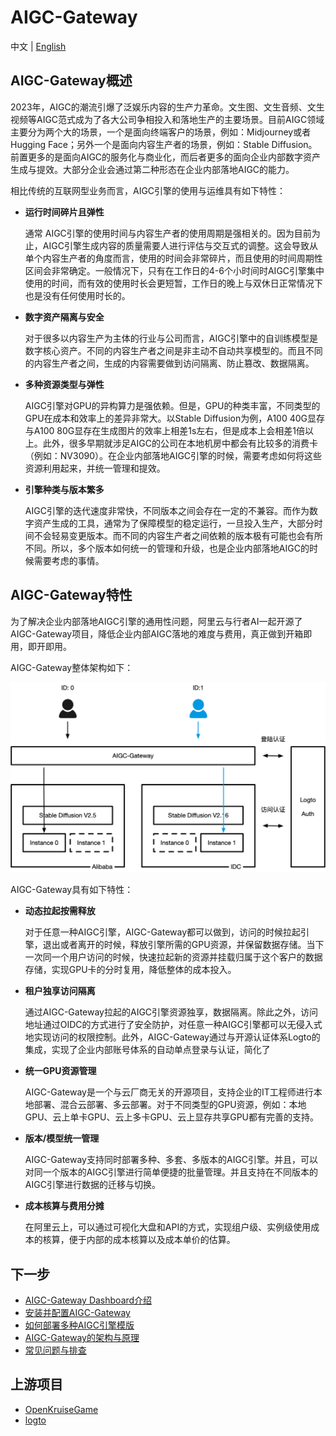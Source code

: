 # AIGC-Gateway

中文 | [English](./docs/en/README.md)

## AIGC-Gateway概述

2023年，AIGC的潮流引爆了泛娱乐内容的生产力革命。文生图、文生音频、文生视频等AIGC范式成为了各大公司争相投入和落地生产的主要场景。目前AIGC领域主要分为两个大的场景，一个是面向终端客户的场景，例如：Midjourney或者Hugging Face；另外一个是面向内容生产者的场景，例如：Stable Diffusion。前置更多的是面向AIGC的服务化与商业化，而后者更多的面向企业内部数字资产生成与提效。大部分企业会通过第二种形态在企业内部落地AIGC的能力。

相比传统的互联网型业务而言，AIGC引擎的使用与运维具有如下特性：

- **运行时间碎片且弹性**

    通常 AIGC引擎的使用时间与内容生产者的使用周期是强相关的。因为目前为止，AIGC引擎生成内容的质量需要人进行评估与交互式的调整。这会导致从单个内容生产者的角度而言，使用的时间会非常碎片，而且使用的时间周期性区间会非常确定。一般情况下，只有在工作日的4-6个小时间时AIGC引擎集中使用的时间，而有效的使用时长会更短暂，工作日的晚上与双休日正常情况下也是没有任何使用时长的。


- **数字资产隔离与安全**

    对于很多以内容生产为主体的行业与公司而言，AIGC引擎中的自训练模型是数字核心资产。不同的内容生产者之间是非主动不自动共享模型的。而且不同的内容生产者之间，生成的内容需要做到访问隔离、防止篡改、数据隔离。


- **多种资源类型与弹性**

   AIGC引擎对GPU的异构算力是强依赖。但是，GPU的种类丰富，不同类型的GPU在成本和效率上的差异非常大。以Stable Diffusion为例，A100 40G显存与A100 80G显存在生成图片的效率上相差1s左右，但是成本上会相差1倍以上。此外，很多早期就涉足AIGC的公司在本地机房中都会有比较多的消费卡（例如：NV3090）。在企业内部落地AIGC引擎的时候，需要考虑如何将这些资源利用起来，并统一管理和提效。


- **引擎种类与版本繁多**

   AIGC引擎的迭代速度非常快，不同版本之间会存在一定的不兼容。而作为数字资产生成的工具，通常为了保障模型的稳定运行，一旦投入生产，大部分时间不会轻易变更版本。而不同的内容生产者之间依赖的版本极有可能也会有所不同。所以，多个版本如何统一的管理和升级，也是企业内部落地AIGC的时候需要考虑的事情。


## AIGC-Gateway特性

为了解决企业内部落地AIGC引擎的通用性问题，阿里云与行者AI一起开源了AIGC-Gateway项目，降低企业内部AIGC落地的难度与费用，真正做到开箱即用，即开即用。

AIGC-Gateway整体架构如下：

![architecture](./docs/images/arch.png)

AIGC-Gateway具有如下特性：
- **动态拉起按需释放**

  对于任意一种AIGC引擎，AIGC-Gateway都可以做到，访问的时候拉起引擎，退出或者离开的时候，释放引擎所需的GPU资源，并保留数据存储。当下一次同一个用户访问的时候，快速拉起新的资源并挂载归属于这个客户的数据存储，实现GPU卡的分时复用，降低整体的成本投入。


- **租户独享访问隔离**

  通过AIGC-Gateway拉起的AIGC引擎资源独享，数据隔离。除此之外，访问地址通过OIDC的方式进行了安全防护，对任意一种AIGC引擎都可以无侵入式地实现访问的权限控制。此外，AIGC-Gateway通过与开源认证体系Logto的集成，实现了企业内部账号体系的自动单点登录与认证，简化了


- **统一GPU资源管理**

  AIGC-Gateway是一个与云厂商无关的开源项目，支持企业的IT工程师进行本地部署、混合云部署、多云部署。对于不同类型的GPU资源，例如：本地GPU、云上单卡GPU、云上多卡GPU、云上显存共享GPU都有完善的支持。


- **版本/模型统一管理**

  AIGC-Gateway支持同时部署多种、多套、多版本的AIGC引擎。并且，可以对同一个版本的AIGC引擎进行简单便捷的批量管理。并且支持在不同版本的AIGC引擎进行数据的迁移与切换。


- **成本核算与费用分摊**

  在阿里云上，可以通过可视化大盘和API的方式，实现组户级、实例级使用成本的核算，便于内部的成本核算以及成本单价的估算。


## 下一步

- [AIGC-Gateway Dashboard介绍](./docs/Dashboard介绍.md)
- [安装并配置AIGC-Gateway](./docs/安装部署.md)
- [如何部署多种AIGC引擎模版](./docs/模版管理.md)
- [AIGC-Gateway的架构与原理](./docs/架构原理.md)
- [常见问题与排查](./docs/常见问题.md)

## 上游项目

- [OpenKruiseGame](https://github.com/openkruise/kruise-game)
- [logto](https://github.com/logto-io/logto/)
